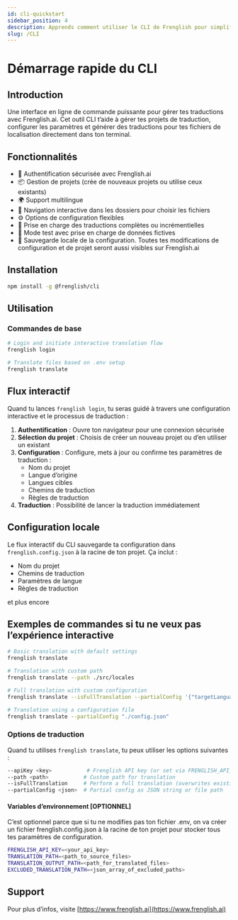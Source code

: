 ```yaml
---
id: cli-quickstart
sidebar_position: 4
description: Apprends comment utiliser le CLI de Frenglish pour simplifier ton flux de traduction
slug: /CLI
---
```


# Démarrage rapide du CLI

## Introduction
Une interface en ligne de commande puissante pour gérer tes traductions avec Frenglish.ai. Cet outil CLI t’aide à gérer tes projets de traduction, configurer les paramètres et générer des traductions pour tes fichiers de localisation directement dans ton terminal.

## Fonctionnalités

- 🔐 Authentification sécurisée avec Frenglish.ai
- 📦 Gestion de projets (crée de nouveaux projets ou utilise ceux existants)
- 🌍 Support multilingue
- 📂 Navigation interactive dans les dossiers pour choisir les fichiers
- ⚙️ Options de configuration flexibles
- 🔄 Prise en charge des traductions complètes ou incrémentielles
- 🧪 Mode test avec prise en charge de données fictives
- 💾 Sauvegarde locale de la configuration. Toutes tes modifications de configuration et de projet seront aussi visibles sur Frenglish.ai

## Installation

```bash
npm install -g @frenglish/cli
```

## Utilisation

### Commandes de base

```bash
# Login and initiate interactive translation flow
frenglish login

# Translate files based on .env setup
frenglish translate
```

## Flux interactif
Quand tu lances `frenglish login`, tu seras guidé à travers une configuration interactive et le processus de traduction :
1. **Authentification** : Ouvre ton navigateur pour une connexion sécurisée
2. **Sélection du projet** : Choisis de créer un nouveau projet ou d’en utiliser un existant
3. **Configuration** : Configure, mets à jour ou confirme tes paramètres de traduction :
   - Nom du projet
   - Langue d’origine
   - Langues cibles
   - Chemins de traduction
   - Règles de traduction
4. **Traduction** : Possibilité de lancer la traduction immédiatement

## Configuration locale
Le flux interactif du CLI sauvegarde ta configuration dans `frenglish.config.json` à la racine de ton projet. Ça inclut :
- Nom du projet
- Chemins de traduction
- Paramètres de langue
- Règles de traduction

et plus encore

## Exemples de commandes si tu ne veux pas l’expérience interactive

```bash
# Basic translation with default settings
frenglish translate

# Translation with custom path
frenglish translate --path ./src/locales

# Full translation with custom configuration
frenglish translate --isFullTranslation --partialConfig '{"targetLanguages":["fr","es"]}'

# Translation using a configuration file
frenglish translate --partialConfig "./config.json"
```

### Options de traduction
Quand tu utilises `frenglish translate`, tu peux utiliser les options suivantes :

```bash
--apiKey <key>           # Frenglish API key (or set via FRENGLISH_API_KEY)
--path <path>           # Custom path for translation
--isFullTranslation     # Perform a full translation (overwrites existing translations)
--partialConfig <json>  # Partial config as JSON string or file path
```

#### Variables d’environnement \[OPTIONNEL]
C’est optionnel parce que si tu ne modifies pas ton fichier .env, on va créer un fichier frenglish.config.json à la racine de ton projet pour stocker tous tes paramètres de configuration.

```bash
FRENGLISH_API_KEY=<your_api_key>
TRANSLATION_PATH=<path_to_source_files>
TRANSLATION_OUTPUT_PATH=<path_for_translated_files>
EXCLUDED_TRANSLATION_PATH=<json_array_of_excluded_paths>
```

## Support
Pour plus d’infos, visite [https://www.frenglish.ai](https://www.frenglish.ai)
